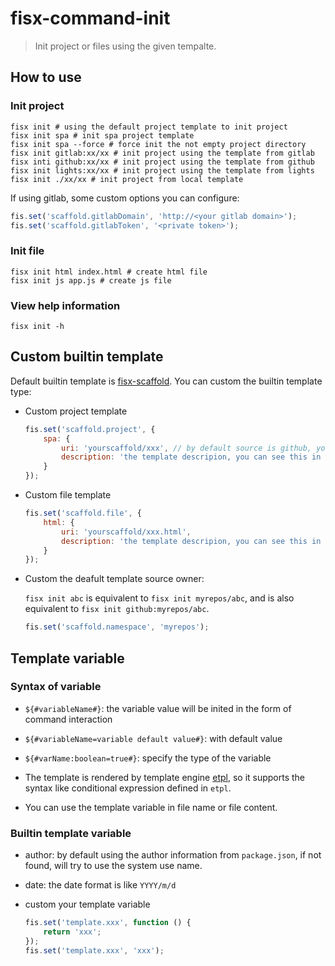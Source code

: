 fisx-command-init
========

> Init project or files using the given tempalte.

## How to use

### Init project

```shell
fisx init # using the default project template to init project
fisx init spa # init spa project template
fisx init spa --force # force init the not empty project directory
fisx init gitlab:xx/xx # init project using the template from gitlab
fisx inti github:xx/xx # init project using the template from github
fisx init lights:xx/xx # init project using the template from lights
fisx init ./xx/xx # init project from local template
```

If using gitlab, some custom options you can configure:

```javascript
fis.set('scaffold.gitlabDomain', 'http://<your gitlab domain>');
fis.set('scaffold.gitlabToken', '<private token>');
```

### Init file

```shell
fisx init html index.html # create html file
fisx init js app.js # create js file
```
    
### View help information

```shell
fisx init -h
```

## Custom builtin template

Default builtin template is [fisx-scaffold](https://github.com/fisx-scaffold). You can custom the builtin template type:

* Custom project template

    ```javascript
    fis.set('scaffold.project', {
        spa: {
            uri: 'yourscaffold/xxx', // by default source is github, you can use like github:xx to specify the source type
            description: 'the template descripion, you can see this in help information'
        }
    });
    ```
    
* Custom file template

    ```javascript
    fis.set('scaffold.file', {
        html: {
            uri: 'yourscaffold/xxx.html',
            description: 'the template descripion, you can see this in help information'
        }
    });
    ```

* Custom the deafult template source owner:

    `fisx init abc` is equivalent to `fisx init myrepos/abc`, and is also equivalent to `fisx init github:myrepos/abc`.

    ```javascript
    fis.set('scaffold.namespace', 'myrepos');
    ```

## Template variable

### Syntax of variable

* `${#variableName#}`: the variable value will be inited in the form of command interaction

* `${#variableName=variable default value#}`: with default value

* `${#varName:boolean=true#}`: specify the type of the variable

* The template is rendered by template engine [etpl](https://github.com/ecomfe/etpl), so it supports the syntax like conditional expression defined in `etpl`.

* You can use the template variable in file name or file content.

### Builtin template variable

* author: by default using the author information from `package.json`, if not found, will try to use the system use name.

* date: the date format is like `YYYY/m/d`

* custom your template variable

    ```javascript
    fis.set('template.xxx', function () {
        return 'xxx';
    });
    fis.set('template.xxx', 'xxx');
    ```
